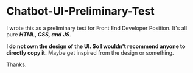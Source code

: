 # Chatbot-UI-Preliminary-Test
I wrote this as a preliminary test for Front End Developer Position.
It's all pure ***HTML, CSS, and JS***.

**I do not own the design of the UI. So I wouldn't recommend anyone to directly copy it.** 
Maybe get inspired from the design or something.

Thanks.
